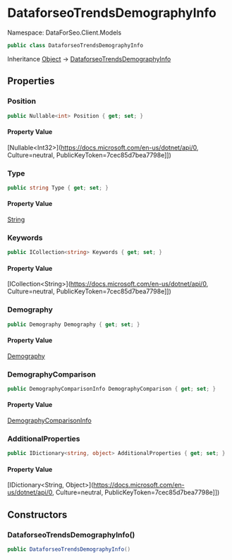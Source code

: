 # DataforseoTrendsDemographyInfo

Namespace: DataForSeo.Client.Models

```csharp
public class DataforseoTrendsDemographyInfo
```

Inheritance [Object](https://docs.microsoft.com/en-us/dotnet/api/Object) → [DataforseoTrendsDemographyInfo](./DataforseoTrendsDemographyInfo.md)

## Properties

### **Position**

```csharp
public Nullable<int> Position { get; set; }
```

#### Property Value

[Nullable&lt;Int32&gt;](https://docs.microsoft.com/en-us/dotnet/api/0, Culture=neutral, PublicKeyToken=7cec85d7bea7798e]])<br>

### **Type**

```csharp
public string Type { get; set; }
```

#### Property Value

[String](https://docs.microsoft.com/en-us/dotnet/api/String)<br>

### **Keywords**

```csharp
public ICollection<string> Keywords { get; set; }
```

#### Property Value

[ICollection&lt;String&gt;](https://docs.microsoft.com/en-us/dotnet/api/0, Culture=neutral, PublicKeyToken=7cec85d7bea7798e]])<br>

### **Demography**

```csharp
public Demography Demography { get; set; }
```

#### Property Value

[Demography](./Demography.md)<br>

### **DemographyComparison**

```csharp
public DemographyComparisonInfo DemographyComparison { get; set; }
```

#### Property Value

[DemographyComparisonInfo](./DemographyComparisonInfo.md)<br>

### **AdditionalProperties**

```csharp
public IDictionary<string, object> AdditionalProperties { get; set; }
```

#### Property Value

[IDictionary&lt;String, Object&gt;](https://docs.microsoft.com/en-us/dotnet/api/0, Culture=neutral, PublicKeyToken=7cec85d7bea7798e]])<br>

## Constructors

### **DataforseoTrendsDemographyInfo()**

```csharp
public DataforseoTrendsDemographyInfo()
```
